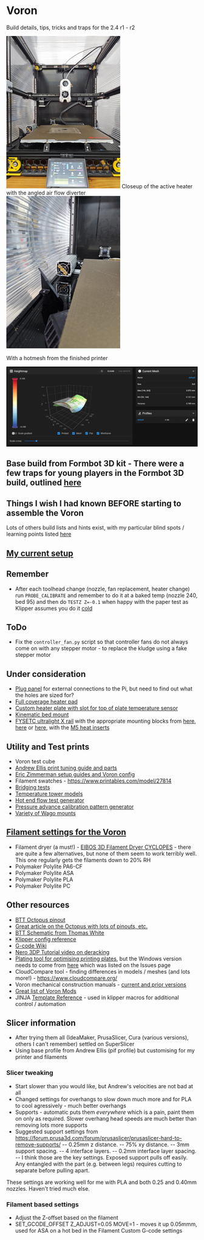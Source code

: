# Voron
Build details, tips, tricks and traps for the 2.4 r1 - r2

<img src="/images/Voron_with_klipperscreen.jpg" width="300">
Closeup of the active heater with the angled air flow diverter
<img src="/images/Active_heater_closeup.jpg" width="300">

With a hotmesh from the finished printer

<img src="/images/2022-12-11%2015_27_04%20hot_mesh.png" width="600">

## Base build from Formbot 3D kit - There were a few traps for young players in the Formbot 3D build, outlined [here](https://github.com/IconoclastXYZ/Voron/blob/main/articles/formbot_build.md)

## Things I wish I had known BEFORE starting to assemble the Voron
Lots of others build lists and hints exist, with my particular blind spots / learning points listed [here](https://github.com/IconoclastXYZ/Voron/blob/main/articles/build_lessons.md)
  
## [My current setup](https://github.com/IconoclastXYZ/Voron/blob/main/articles/my_setup.md)  

## Remember
- After each toolhead change (nozzle, fan replacement, heater change) run `PROBE_CALIBRATE` and remember to do it at a baked temp (nozzle 240, bed 95) and then do `TESTZ Z=-0.1` when happy with the paper test as Klipper assumes you do it [cold](https://docs.vorondesign.com/build/startup/#z-offset-adjustment)
  
## ToDo
- Fix the `controller_fan.py` script so that controller fans do not always come on with any stepper motor - to replace the kludge using a fake stepper motor
  
## Under consideration
- [Plug panel](https://github.com/tanaes/whopping_Voron_mods/blob/main/side_skirts/STLs/side_skirt-plug_panel-350.stl) for external connections to the Pi, but need to find out what the holes are sized for?
- [Full coverage heater pad](https://uniqueprints.shop/shop/buildplate/voron-keenovo-bed-heater-fermio/)
- [Custom heater plate with slot for top of plate temperature sensor](https://preciseprinterparts.com/voron-cast-aluminum-printer-bed-350mm-vor-ver-24-and-18.html)
- [Kinematic bed mount](https://github.com/tanaes/whopping_Voron_mods/tree/main/kinematic_bed)
- [FYSETC ultralight X rail](https://www.aliexpress.us/item/3256804719096286.html) with the appropriate mounting blocks from [here](https://github.com/GiulianoM/Fystec-Voron-X-Block), [here](https://www.thingiverse.com/thing:5671339) or [here](https://www.teamfdm.com/files/file/641-light-x-beam-mounting-block/), with the [M5 heat inserts](https://www.amazon.com/M5x5-8mm-OD7-1mm-Threaded-Plastic-Staking/dp/B08T9W17CR)
  
## Utility and Test prints
- Voron test cube
- [Andrew Ellis print tuning guide and parts](https://ellis3dp.com/Print-Tuning-Guide/)
- [Eric Zimmerman setup guides and Voron config](https://github.com/EricZimmerman/VoronTools)
- Filament swatches - https://www.printables.com/model/27814
- [Bridging tests](https://www.thingiverse.com/thing:476845/files)
- [Temperature tower models](https://www.thingiverse.com/thing:2729076)
- [Hot end flow test generator](https://hotend-flow-tester.netlify.app/)
- [Pressure advance calibration pattern generator](https://realdeuce.github.io/Voron/PA/pressure_advance.html)
- [Variety of Wago mounts](https://github.com/VoronDesign/VoronUsers/tree/master/printer_mods/LoganFraser/WagoMounts)

## [Filament settings for the Voron](/filaments/Polymaker-filament-settings.md)
- Filament dryer (a must!) - [EIBOS 3D Filament Dryer CYCLOPES](https://www.eibos3d.com/cyclopes-detail) - there are quite a few alternatives, but none of them seem to work terribly well. This one regularly gets the filaments down to 20% RH
- Polymaker Polylite PA6-CF
- Polymaker Polylite ASA
- Polymaker Polylite PLA
- Polymaker Polylite PC

## Other resources
- [BTT Octopus pinout](https://github.com/VoronDesign/VoronUsers/tree/master/firmware_configurations/klipper/revnull/btt_octopus_pins)
- [Great article on the Octopus with lots of pinouts, etc.](https://3dwork.io/en/btt-octopus/)
- [BTT Schematic from Thomas White](/images/Octopus34-2048x1124.png)
- [Klipper config reference](https://www.klipper3d.org/Overview.html)
- [G-code Wiki](https://reprap.org/wiki/G-code)
- [Nero 3DP Tutorial video on deracking](https://www.youtube.com/watch?v=cOn6u9kXvy0)
- [Plating tool for optimising printing plates](https://github.com/Rhoban/Plater), but the Windows version needs to come from [here](https://drive.google.com/drive/folders/1USaJTZzJk_7KIQr8ctoPnoI9gQ6FYcY9) which was listed on the Issues page
- CloudCompare tool - finding differences in models / meshes (and lots more!) - https://www.cloudcompare.org/
- Voron mechanical construction manuals - [current and prior versions](https://docs.vorondesign.com/build/mechanical/#v2)
- [Great list of Voron Mods](https://github.com/Amarpal89/VoronUsers/tree/master/printer_mods)
- JINJA [Template Reference](https://jinja.palletsprojects.com/en/3.0.x/templates/) - used in klipper macros for additional control / automation

## Slicer information
- After trying them all (IdeaMaker, PrusaSlicer, Cura (various versions), others I can't remember) settled on SuperSlicer
- Using base profile from Andrew Ellis (pif profile) but customising for my printer and filaments

### Slicer tweaking
- Start slower than you would like, but Andrew's velocities are not bad at all
- Changed settings for overhangs to slow down much more and for PLA to cool agressively - much better overhangs
- Supports - automatic puts them *everywhere* which is a pain, paint them on only as required. Slower overhang head speeds are much better than removing lots more supports
- Suggested support settings from https://forum.prusa3d.com/forum/prusaslicer/prusaslicer-hard-to-remove-supports/
-- 0.25mm z distance.
-- 75% xy distance.
-- 3mm support spacing.
-- 4 interface layers.
-- 0.2mm interface layer spacing.
-- I think those are the key settings. Exposed support pulls off easily. Any entangled with the part (e.g. between legs) requires cutting to separate before pulling apart. 

These settings are working well for me with PLA and both 0.25 and 0.40mm nozzles. Haven't tried much else.

### Filament based settings
- Adjust the Z-offset based on the filament
- SET_GCODE_OFFSET Z_ADJUST=0.05 MOVE=1 - moves it up 0.05mmm, used for ASA on a hot bed in the Filament Custom G-code settings

